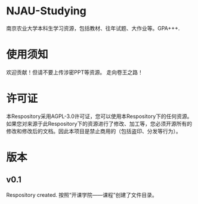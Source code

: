 # NJAU-Studying
南京农业大学本科生学习资源，包括教材、往年试题、大作业等。GPA+++.
# 使用须知
欢迎贡献！但请不要上传涉密PPT等资源。
走向卷王之路！
# 许可证
本Respository采用AGPL-3.0许可证，您可以使用本Respository下的任何资源。如果您对来源于此Respository下的资源进行了修改、加工等，您必须开源所有的修改和修改后的文档。因此本项目是禁止商用的（包括盗印、分发等行为）。
# 版本
## v0.1
Respository created. 
按照“开课学院——课程”创建了文件目录。
